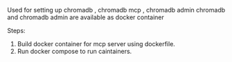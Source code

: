 Used for setting up chromadb , chromadb mcp , chromadb admin
chromadb and chromadb admin are available as docker container

Steps:

1. Build docker container for mcp server using dockerfile.
2. Run docker compose to run caintainers.